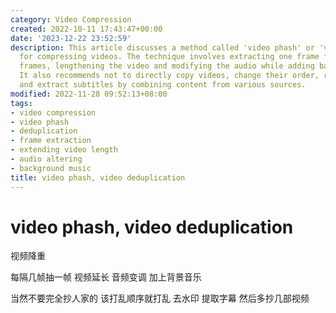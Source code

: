 ```yaml
---
category: Video Compression
created: 2022-10-11 17:43:47+00:00
date: '2023-12-22 23:52:59'
description: This article discusses a method called 'video phash' or 'video deduplication'
  for compressing videos. The technique involves extracting one frame from every few
  frames, lengthening the video and modifying the audio while adding background music.
  It also recommends not to directly copy videos, change their order, remove watermarks,
  and extract subtitles by combining content from various sources.
modified: 2022-11-28 09:52:13+08:00
tags:
- video compression
- video phash
- deduplication
- frame extraction
- extending video length
- audio altering
- background music
title: video phash, video deduplication
---
```


# video phash, video deduplication

视频降重

每隔几帧抽一帧 视频延长 音频变调 加上背景音乐

当然不要完全抄人家的 该打乱顺序就打乱 去水印 提取字幕 然后多抄几部视频
